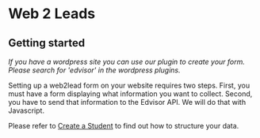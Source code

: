 # Web 2 Leads

## Getting started

*If you have a wordpress site you can use our plugin to create your form. Please search for 'edvisor' in the wordpress plugins.*

Setting up a web2lead form on your website requires two steps.
First, you must have a form displaying what information you want to collect.
Second, you have to send that information to the Edvisor API. We will do that with Javascript.

Please refer to [Create a Student](#create-a-student) to find out how to structure your data.
